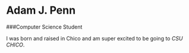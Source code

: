 # Adam J. Penn

###Computer Science Student

I was born and raised in Chico and am super excited to be going to *CSU CHICO*.
